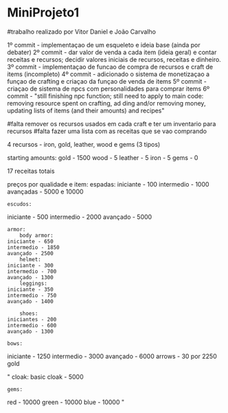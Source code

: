 # MiniProjeto1
#trabalho realizado por Vitor Daniel e João Carvalho

1º commit - implementaçao de um esqueleto e ideia base (ainda por debater)
2º commit - dar valor de venda a cada item (ideia geral) e contar receitas e recursos; decidir valores iniciais de recursos, receitas e dinheiro.
3º commit - implementaçao de funcao de compra de recursos e craft de items (incompleto)
4º commit - adicionado o sistema de monetizaçao a funçao de crafting e criaçao da funçao de venda de items
5º commit - criaçao de sistema de npcs com personalidades para comprar items
6º commit - "still finishing npc function; still need to apply to main code: removing resource spent on crafting, ad
ding and/or removing money, updating lists of items (and their amounts) and recipes"

#falta remover os recursos usados em cada craft e ter um inventario para recursos
#falta fazer uma lista com as receitas que se vao comprando

4 recursos - iron, gold, leather, wood e gems (3 tipos)

starting amounts:
    gold - 1500
    wood - 5
    leather - 5
    iron - 5
    gems - 0


17 receitas totais

preços por qualidade e item:
    espadas:
iniciante - 100
intermedio - 1000
avançadas - 5000 e 10000

    escudos:
iniciante - 500
intermedio - 2000
avançado - 5000

    armor:
        body armor:
    iniciante - 650
    intermedio - 1850
    avançado - 2500
        helmet:
    iniciante - 300
    intermedio - 700
    avançado - 1300
        leggings:
    iniciante - 350
    intermedio - 750
    avançado - 1400

        shoes:
    iniciantes - 200
    intermedio - 600
    avançado - 1300

    bows:
iniciante - 1250
intermedio - 3000
avançado - 6000
arrows - 30 por 2250 gold

"
    cloak:
basic cloak - 5000

    gems:
red - 10000
green - 10000
blue - 10000
"